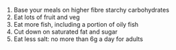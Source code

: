 1. Base your meals on higher fibre starchy carbohydrates
2. Eat lots of fruit and veg
3. Eat more fish, including a portion of oily fish
4. Cut down on saturated fat and sugar
5. Eat less salt: no more than 6g a day for adults
